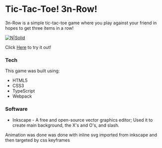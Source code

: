 # Tic-Tac-Toe! 3n-Row!

3n-Row is a simple tic-tac-toe game where you play against your friend in hopes to get three items in a row!

[![N|Solid](https://i.imgur.com/s2ZdgXF.gif)](https://aquaductape.github.io/3n-row/)

Click [Here](https://aquaductape.github.io/3n-row/) to try it out!

### Tech

This game was built using:

- HTML5
- CSS3
- TypeScript
- Webpack

### Software

- Inkscape - A free and open-source vector graphics editor; Used it to create main background, the X's and O's, and slash.

Animation was done was done with inline svg imported from inkscape and then targeted by css keyframes
